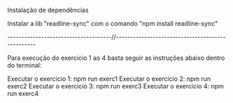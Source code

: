 
Instalação de dependências

Instalar a lib "readline-sync" com o comando "npm install readline-sync"


-------------------------------------//-------------------------------------------------


Para execução do exercicio 1 ao 4 basta seguir as instruções abaixo dentro do terminal:

Executar o exercicio 1: npm run exerc1
Executar o exercicio 2: npm run exerc2
Executar o exercicio 3: npm run exerc3
Executar o exercicio 4: npm run exerc4

